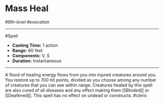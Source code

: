# Mass Heal
*#9th-level #evocation*
___ 
#Spell
- **Casting Time:** 1 action
- **Range:** 60 feet
- **Components:** V, S
- **Duration:** Instantaneous
---
A flood of healing energy flows from you into injured creatures around you. You restore up to 700 hit points, divided as you choose among any number of creatures that you can see within range. Creatures healed by this spell are also cured of all diseases and any effect making them [[Blinded]] or [[Deafened]]. This spell has no effect on undead or constructs.
#cleric